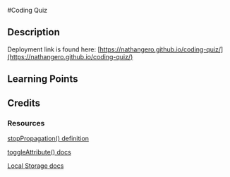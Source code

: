 #Coding Quiz

## Description

Deployment link is found here: [https://nathangero.github.io/coding-quiz/](https://nathangero.github.io/coding-quiz/)

## Learning Points

## Credits

### Resources

[stopPropagation() definition](https://developer.mozilla.org/en-US/docs/Web/API/Event/stopPropagation)

[toggleAttribute() docs](https://developer.mozilla.org/en-US/docs/Web/API/Element/toggleAttribute)

[Local Storage docs](https://developer.mozilla.org/en-US/docs/Web/API/Window/localStorage)
